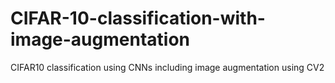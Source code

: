 # CIFAR-10-classification-with-image-augmentation
CIFAR10 classification using CNNs including image augmentation using CV2
